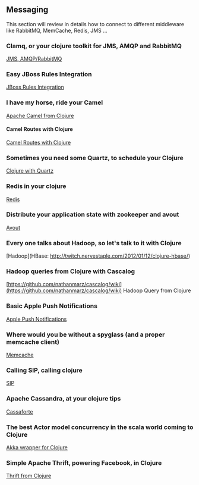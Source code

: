 ## Messaging

This section will review in details how to connect to different middleware like RabbitMQ, MemCache, Redis, JMS ...

### Clamq, or your clojure toolkit for JMS, AMQP and RabbitMQ
[JMS, AMQP/RabbitMQ](https://github.com/sbtourist/clamq)

### Easy JBoss Rules Integration
[JBoss Rules Integration](http://www.gettingcirrius.com/2010/12/using-jboss-rules-drools-in-clojure.html)

### I have my horse, ride your Camel
[Apache Camel from Clojure](https://github.com/denlab/apache-camel-clojure)

#### Camel Routes with Clojure
[Camel Routes with Clojure](https://github.com/hmanish/clj-camel)

### Sometimes you need some Quartz, to schedule your Clojure
[Clojure with Quartz](http://clojurequartz.info/articles/getting_started.html)

### Redis in your clojure
[Redis](https://github.com/wallrat/labs-redis-clojure)

### Distribute your application state with zookeeper and avout
[Avout](https://github.com/AlexBaranosky/avout)

### Every one talks about Hadoop, so let's talk to it with Clojure
[Hadoop](HBase: http://twitch.nervestaple.com/2012/01/12/clojure-hbase/)

### Hadoop queries from Clojure with Cascalog
[https://github.com/nathanmarz/cascalog/wiki](https://github.com/nathanmarz/cascalog/wiki)
Hadoop Query from Clojure

### Basic Apple Push Notifications
[Apple Push Notifications](https://github.com/HEROLABS/herolabs-apns)

### Where would you be without a spyglass (and a proper memcache client)
[Memcache](http://clojurememcached.info/articles/getting_started.html)

### Calling SIP, calling clojure
[SIP](https://github.com/Ruiyun/cljain)

### Apache Cassandra, at your clojure tips
[Cassaforte](https://github.com/clojurewerkz/cassaforte)

### The best Actor model concurrency in the scala world coming to Clojure
[Akka wrapper for Clojure](https://github.com/gaverhae/okku)

### Simple Apache Thrift, powering Facebook, in Clojure
[Thrift from Clojure](http://thecomputersarewinning.com/post/simple-thrift-in-clojure/)

